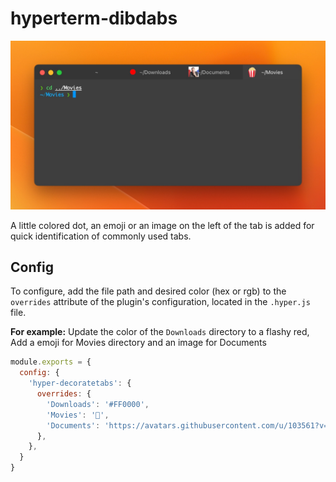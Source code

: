 # hyperterm-dibdabs

<img width="600" src="https://raw.githubusercontent.com/acemtp/hyper-decoratetabs/master/media/screen-shot.jpg"/>

A little colored dot, an emoji or an image on the left of the tab is added for quick identification
of commonly used tabs.

## Config

To configure, add the file path and desired color (hex or rgb) to the `overrides` attribute of the plugin's configuration, located in the `.hyper.js` file.

**For example:** Update the color of the `Downloads` directory to a flashy red, Add a emoji for Movies directory and an image for Documents

``` javascript
module.exports = {
  config: {
    'hyper-decoratetabs': {
      overrides: {
        'Downloads': '#FF0000',
        'Movies': '🍿',
        'Documents': 'https://avatars.githubusercontent.com/u/103561?v=4',
      },
    },
  }
}
```
